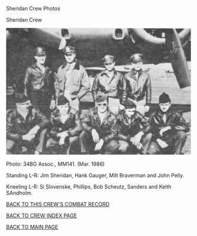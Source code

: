 
Sheridan Crew Photos






 




Sheridan Crew  
  

![](Sheridan.jpg)  

Photo: 34BG Assoc., MM141. (Mar. 1986\)  

Standing L-R: Jim Sheridan, Hank Gauger, Milt Braverman and John Pelly.  

Kneeling L-R: Si Slovenske, Phillips, Bob Scheutz, Sanders and Keith SAndholm.  

  

[BACK TO THIS CREW'S COMBAT RECORD](crews/Sheridan.md)  

[BACK TO CREW INDEX PAGE](000crews.md)  

[BACK TO MAIN PAGE](index.html)


